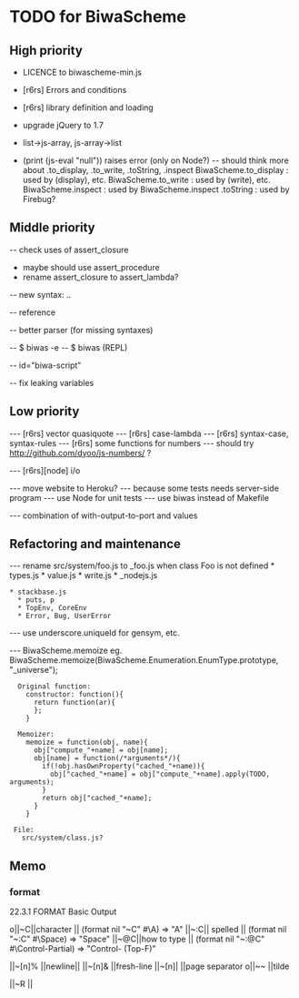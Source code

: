 TODO for BiwaScheme
===================

High priority
-------------

- LICENCE to biwascheme-min.js

- [r6rs] Errors and conditions
- [r6rs] library definition and loading

- upgrade jQuery to 1.7

- list->js-array, js-array->list

- (print (js-eval "null")) raises error (only on Node?)
  -- should think more about .to_display, .to_write, .toString, .inspect
     BiwaScheme.to_display : used by (display), etc.
     BiwaScheme.to_write : used by (write), etc.
     BiwaScheme.inspect : used by BiwaScheme.inspect
     .toString : used by Firebug?

Middle priority
---------------

-- check uses of assert_closure
   - maybe should use assert_procedure
   - rename assert_closure to assert_lambda?

-- new syntax: ..

-- reference

-- better parser (for missing syntaxes)

-- $ biwas -e
-- $ biwas (REPL)

-- id="biwa-script"

-- fix leaking variables

Low priority
------------

--- [r6rs] vector quasiquote
--- [r6rs] case-lambda
--- [r6rs] syntax-case, syntax-rules
--- [r6rs] some functions for numbers
 --- should try http://github.com/dyoo/js-numbers/ ?

--- [r6rs][node] i/o

--- move website to Heroku?
 --- because some tests needs server-side program
--- use Node for unit tests
--- use biwas instead of Makefile

--- combination of with-output-to-port and values

Refactoring and maintenance
---------------------------

--- rename src/system/foo.js to \_foo.js when class Foo is not defined
    * types.js
    * value.js
    * write.js
    * \_nodejs.js

    * stackbase.js
      * puts, p
      * TopEnv, CoreEnv
      * Error, Bug, UserError

--- use underscore.uniqueId for gensym, etc.

--- BiwaScheme.memoize
    eg.
      BiwaScheme.memoize(BiwaScheme.Enumeration.EnumType.prototype, "_universe"); 

      Original function:
        constructor: function(){
          return function(ar){
          };
        }

      Memoizer:
        memoize = function(obj, name){
          obj["compute_"+name] = obj[name];
          obj[name] = function(/*arguments*/){
            if(!obj.hasOwnProperty("cached_"+name)){
              obj["cached_"+name] = obj["compute_"+name].apply(TODO, arguments);
            }
            return obj["cached_"+name];
          }
        }

     File:
       src/system/class.js?

Memo
----

### format

22.3.1 FORMAT Basic Output

o||~C||character || (format nil "~C" #\A) =>  "A"
 ||~:C|| spelled || (format nil "~:C" #\Space) =>  "Space"
 ||~@C||how to type || (format nil "~:@C" #\Control-Partial) =>  "Control-<PARTIAL> (Top-F)"  
 
 ||~[n]% ||newline||
 ||~[n]& ||fresh-line
 ||~[n]| ||page separator
o||~~    ||tilde

 ||~R || 



